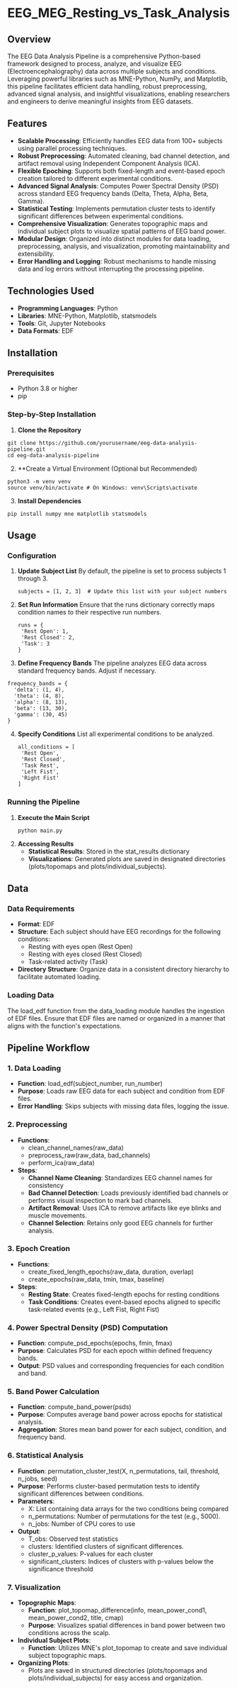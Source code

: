 # EEG_MEG_Resting_vs_Task_Analysis
## Overview 
The EEG Data Analysis Pipeline is a comprehensive Python-based framework designed to process, analyze, and visualize EEG (Electroencephalography) data across multiple subjects and conditions. Leveraging powerful libraries such as MNE-Python, NumPy, and Matplotlib, this pipeline facilitates efficient data handling, robust preprocessing, advanced signal analysis, and insightful visualizations, enabling researchers and engineers to derive meaningful insights from EEG datasets.

## Features
* **Scalable Processing**: Efficiently handles EEG data from 100+ subjects using parallel processing techniques.
* **Robust Preprocessing**: Automated cleaning, bad channel detection, and artifact removal using Independent Component Analysis (ICA).
* **Flexible Epoching**: Supports both fixed-length and event-based epoch creation tailored to different experimental conditions.
* **Advanced Signal Analysis**: Computes Power Spectral Density (PSD) across standard EEG frequency bands (Delta, Theta, Alpha, Beta, Gamma).
* **Statistical Testing**: Implements permutation cluster tests to identify significant differences between experimental conditions.
* **Comprehensive Visualization**: Generates topographic maps and individual subject plots to visualize spatial patterns of EEG band power.
* **Modular Design**: Organized into distinct modules for data loading, preprocessing, analysis, and visualization, promoting maintainability and extensibility.
* **Error Handling and Logging**: Robust mechanisms to handle missing data and log errors without interrupting the processing pipeline.

## Technologies Used
* **Programming Languages**: Python
* **Libraries**: MNE-Python, Matplotlib, statsmodels
* **Tools**: Git, Jupyter Notebooks
* **Data Formats**: EDF

## Installation
### Prerequisites
* Python 3.8 or higher
* pip
### Step-by-Step Installation
1. **Clone the Repository**
```
git clone https://github.com/yourusername/eeg-data-analysis-pipeline.git
cd eeg-data-analysis-pipeline
```
2. **Create a Virtual Environment (Optional but Recommended)
```
python3 -m venv venv
source venv/bin/activate # On Windows: venv\Scripts\activate
```
3. **Install Dependencies**
```
pip install numpy mne matplotlib statsmodels
```
## Usage
### Configuration
1. **Update Subject List**
   By default, the pipeline is set to process subjects 1 through 3.
   ```
   subjects = [1, 2, 3]  # Update this list with your subject numbers
   ```
2. **Set Run Information**
   Ensure that the runs dictionary correctly maps condition names to their respective run numbers.
   ```
   runs = {
    'Rest Open': 1,
    'Rest Closed': 2,
    'Task': 3
   }
   ```
3. **Define Frequency Bands**
   The pipeline analyzes EEG data across standard frequency bands. Adjust if necessary.
  ```
frequency_bands = {
    'delta': (1, 4),
    'theta': (4, 8),
    'alpha': (8, 13),
    'beta': (13, 30),
    'gamma': (30, 45)
}
  ```
4. **Specify Conditions**
   List all experimental conditions to be analyzed.
   ```
   all_conditions = [
    'Rest Open',
    'Rest Closed',
    'Task Rest',
    'Left Fist',
    'Right Fist'
   ]
   ```
### Running the Pipeline
1. **Execute the Main Script**
   ```
   python main.py
   ```
2. **Accessing Results**
   * **Statistical Results**: Stored in the stat_results dictionary
   * **Visualizations**: Generated plots are saved in designated directories (plots/topomaps and plots/individual_subjects).
  
## Data
### Data Requirements
* **Format**: EDF
* **Structure**: Each subject should have EEG recordings for the following conditions:
  - Resting with eyes open (Rest Open)
  - Resting with eyes closed (Rest Closed)
  - Task-related activity (Task)
* **Directory Structure**: Organize data in a consistent directory hierarchy to facilitate automated loading.
### Loading Data
The load_edf function from the data_loading module handles the ingestion of EDF files. Ensure that EDF files are named or organized in a manner that aligns with the function's expectations.

## Pipeline Workflow
### 1. Data Loading
* **Function**: load_edf(subject_number, run_number)
* **Purpose**: Loads raw EEG data for each subject and condition from EDF files.
* **Error Handling**: Skips subjects with missing data files, logging the issue.
### 2. Preprocessing
* **Functions**:
  - clean_channel_names(raw_data)
  - preprocess_raw(raw_data, bad_channels)
  - perform_ica(raw_data)
* **Steps**:
  - **Channel Name Cleaning**: Standardizes EEG channel names for consistency
  - **Bad Channel Detection**: Loads previously identified bad channels or performs visual inspection to mark bad channels.
  - **Artifact Removal**: Uses ICA to remove artifacts like eye blinks and muscle movements.
  - **Channel Selection**: Retains only good EEG channels for further analysis.
### 3. Epoch Creation
* **Functions**:
  - create_fixed_length_epochs(raw_data, duration, overlap)
  - create_epochs(raw_data, tmin, tmax, baseline)
* **Steps**:
  - **Resting State**: Creates fixed-length epochs for resting conditions
  - **Task Conditions**: Creates event-based epochs aligned to specific task-related events (e.g., Left Fist, Right Fist)
### 4. Power Spectral Density (PSD) Computation
* **Function**: compute_psd_epochs(epochs, fmin, fmax)
* **Purpose**: Calculates PSD for each epoch within defined frequency bands.
* **Output**: PSD values and corresponding frequencies for each condition and band.
### 5. Band Power Calculation
* **Function**: compute_band_power(psds)
* **Purpose**: Computes average band power across epochs for statistical analysis.
* **Aggregation**: Stores mean band power for each subject, condition, and frequency band.
### 6. Statistical Analysis
* **Function**: permutation_cluster_test(X, n_permutations, tail, threshold, n_jobs, seed)
* **Purpose**: Performs cluster-based permutation tests to identify significant differences between conditions.
* **Parameters**:
  - X: List containing data arrays for the two conditions being compared
  - n_permutations: Number of permutations for the test (e.g., 5000).
  - n_jobs: Number of CPU cores to use
* **Output**:
  - T_obs: Observed test statistics
  - clusters: Identified clusters of significant differences.
  - cluster_p_values: P-values for each cluster
  - significant_clusters: Indices of clusters with p-values below the significance threshold
### 7. Visualization
* **Topographic Maps**:
  - **Function**: plot_topomap_difference(info, mean_power_cond1, mean_power_cond2, title, cmap)
  - **Purpose**: Visualizes spatial differences in band power between two conditions across the scalp.
* **Individual Subject Plots**:
  - **Function**: Utilizes MNE's plot_topomap to create and save individual subject topographic maps.
* **Organizing Plots**:
  - Plots are saved in structured directories (plots/topomaps and plots/individual_subjects) for easy access and organization.


